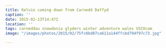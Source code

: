 ```yaml
---
title: Kelvin coming down from Carnedd Daffyd
caption: ''
date: 2015-02-13T14:47Z
location: ''
tags: carneddau snowdonia glyders winter adventure wales VSCOcam
image: "/images/photos/2015/02/75fc8bd87ca611a144ffcbd794f97c73.jpg"

---
```

